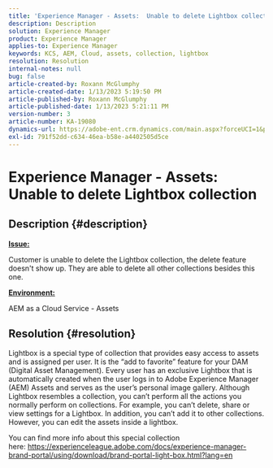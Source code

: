 ```yaml
---
title: 'Experience Manager - Assets:  Unable to delete Lightbox collection'
description: Description
solution: Experience Manager
product: Experience Manager
applies-to: Experience Manager
keywords: KCS, AEM, Cloud, assets, collection, lightbox
resolution: Resolution
internal-notes: null
bug: false
article-created-by: Roxann McGlumphy
article-created-date: 1/13/2023 5:19:50 PM
article-published-by: Roxann McGlumphy
article-published-date: 1/13/2023 5:21:11 PM
version-number: 3
article-number: KA-19080
dynamics-url: https://adobe-ent.crm.dynamics.com/main.aspx?forceUCI=1&pagetype=entityrecord&etn=knowledgearticle&id=ed3ada76-6693-ed11-aad1-6045bd006a22
exl-id: 791f52dd-c634-46ea-b58e-a4402505d5ce
---
```

# Experience Manager - Assets:  Unable to delete Lightbox collection

## Description {#description}


<u><b>Issue:</b></u>

Customer is unable to delete the Lightbox collection, the delete feature doesn't show up. They are able to delete all other collections besides this one.

<u><b>Environment:</b></u>

AEM as a Cloud Service - Assets


## Resolution {#resolution}


Lightbox is a special type of collection that provides easy access to assets and is assigned per user. It is the “add to favorite” feature for your DAM (Digital Asset Management). Every user has an exclusive Lightbox that is automatically created when the user logs in to Adobe Experience Manager (AEM) Assets and serves as the user’s personal image gallery.
Although Lightbox resembles a collection, you can’t perform all the actions you normally perform on collections. For example, you can’t delete, share or view settings for a Lightbox. In addition, you can’t add it to other collections. However, you can edit the assets inside a lightbox.

You can find more info about this special collection here: https://experienceleague.adobe.com/docs/experience-manager-brand-portal/using/download/brand-portal-light-box.html?lang=en

